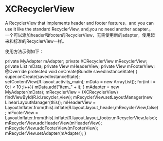 # XCRecyclerView
A RecyclerView that implements header and footer features，and you can use it like the standard RecyclerView, and,you no need another adapter.。
一个可以添加header和footer的RecyclerView，无需使用新的adapter，使用起来和标准的RecyclerView一样。


使用方法示例如下：

private MyAdapter mAdapter;
    private XCRecyclerView mRecyclerView;
    private List<String> mData;
    private View mHeaderView;
    private View mFooterView;
    @Override
    protected void onCreate(Bundle savedInstanceState) {
        super.onCreate(savedInstanceState);
        setContentView(R.layout.activity_main);
        mData = new  ArrayList<String>();
        for(int i = 0; i < 10 ;i++){
            mData.add("item_" + i);
        }
        mAdapter = new MyAdapter(mData);
        mRecyclerView = (XCRecyclerView) findViewById(R.id.recycler_view);
        mRecyclerView.setLayoutManager(new LinearLayoutManager(this));
        mHeaderView = LayoutInflater.from(this).inflate(R.layout.layout_header,mRecyclerView,false);
        mFooterView = LayoutInflater.from(this).inflate(R.layout.layout_footer,mRecyclerView,false);
        mRecyclerView.addHeaderView(mHeaderView);
        mRecyclerView.addFooterView(mFooterView);
        mRecyclerView.setAdapter(mAdapter);
    }

